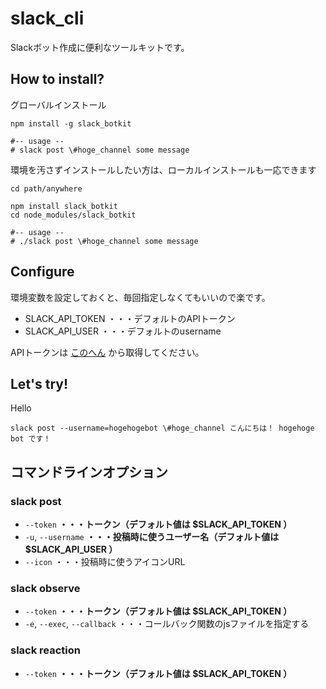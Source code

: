 # slack_cli
Slackボット作成に便利なツールキットです。

## How to install?



グローバルインストール
```
npm install -g slack_botkit

#-- usage --
# slack post \#hoge_channel some message
```

環境を汚さずインストールしたい方は、ローカルインストールも一応できます
```
cd path/anywhere

npm install slack_botkit
cd node_modules/slack_botkit

#-- usage --
# ./slack post \#hoge_channel some message
```



## Configure

環境変数を設定しておくと、毎回指定しなくてもいいので楽です。
* SLACK_API_TOKEN ・・・デフォルトのAPIトークン
* SLACK_API_USER ・・・デフォルトのusername

APIトークンは [このへん](https://api.slack.com/web) から取得してください。


## Let's try!

Hello
```
slack post --username=hogehogebot \#hoge_channel こんにちは！ hogehoge bot です！
```


## コマンドラインオプション

### slack post
* `--token` **・・・トークン（デフォルト値は $SLACK_API_TOKEN ）**
* `-u`, `--username` **・・・投稿時に使うユーザー名（デフォルト値は $SLACK_API_USER ）**
* `--icon` ・・・投稿時に使うアイコンURL

### slack observe
* `--token` **・・・トークン（デフォルト値は $SLACK_API_TOKEN ）**
* `-e`, `--exec`, `--callback` ・・・コールバック関数のjsファイルを指定する

### slack reaction
* `--token` **・・・トークン（デフォルト値は $SLACK_API_TOKEN ）**
